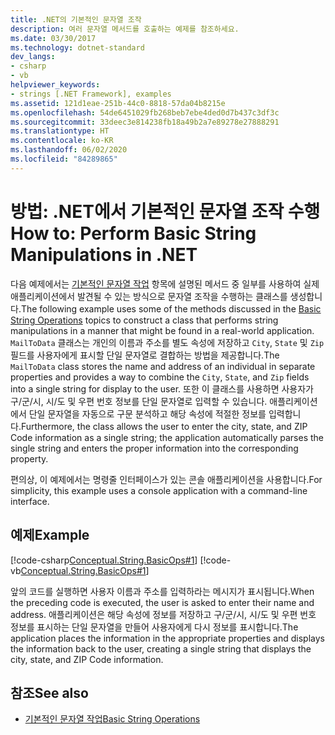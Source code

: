 ```yaml
---
title: .NET의 기본적인 문자열 조작
description: 여러 문자열 메서드를 호출하는 예제를 참조하세요.
ms.date: 03/30/2017
ms.technology: dotnet-standard
dev_langs:
- csharp
- vb
helpviewer_keywords:
- strings [.NET Framework], examples
ms.assetid: 121d1eae-251b-44c0-8818-57da04b8215e
ms.openlocfilehash: 54de6451029fb268beb7ebe4ded0d7b437c3df3c
ms.sourcegitcommit: 33deec3e814238fb18a49b2a7e89278e27888291
ms.translationtype: HT
ms.contentlocale: ko-KR
ms.lasthandoff: 06/02/2020
ms.locfileid: "84289865"
---
```

# <a name="how-to-perform-basic-string-manipulations-in-net"></a><span data-ttu-id="874fb-103">방법: .NET에서 기본적인 문자열 조작 수행</span><span class="sxs-lookup"><span data-stu-id="874fb-103">How to: Perform Basic String Manipulations in .NET</span></span>

<span data-ttu-id="874fb-104">다음 예제에서는 [기본적인 문자열 작업](basic-string-operations.md) 항목에 설명된 메서드 중 일부를 사용하여 실제 애플리케이션에서 발견될 수 있는 방식으로 문자열 조작을 수행하는 클래스를 생성합니다.</span><span class="sxs-lookup"><span data-stu-id="874fb-104">The following example uses some of the methods discussed in the [Basic String Operations](basic-string-operations.md) topics to construct a class that performs string manipulations in a manner that might be found in a real-world application.</span></span> <span data-ttu-id="874fb-105">`MailToData` 클래스는 개인의 이름과 주소를 별도 속성에 저장하고 `City`, `State` 및 `Zip` 필드를 사용자에게 표시할 단일 문자열로 결합하는 방법을 제공합니다.</span><span class="sxs-lookup"><span data-stu-id="874fb-105">The `MailToData` class stores the name and address of an individual in separate properties and provides a way to combine the `City`, `State`, and `Zip` fields into a single string for display to the user.</span></span> <span data-ttu-id="874fb-106">또한 이 클래스를 사용하면 사용자가 구/군/시, 시/도 및 우편 번호 정보를 단일 문자열로 입력할 수 있습니다. 애플리케이션에서 단일 문자열을 자동으로 구문 분석하고 해당 속성에 적절한 정보를 입력합니다.</span><span class="sxs-lookup"><span data-stu-id="874fb-106">Furthermore, the class allows the user to enter the city, state, and ZIP Code information as a single string; the application automatically parses the single string and enters the proper information into the corresponding property.</span></span>  
  
<span data-ttu-id="874fb-107">편의상, 이 예제에서는 명령줄 인터페이스가 있는 콘솔 애플리케이션을 사용합니다.</span><span class="sxs-lookup"><span data-stu-id="874fb-107">For simplicity, this example uses a console application with a command-line interface.</span></span>  
  
## <a name="example"></a><span data-ttu-id="874fb-108">예제</span><span class="sxs-lookup"><span data-stu-id="874fb-108">Example</span></span>  

[!code-csharp[Conceptual.String.BasicOps#1](../../../samples/snippets/csharp/VS_Snippets_CLR/conceptual.string.basicops/cs/basicops.cs#1)]
[!code-vb[Conceptual.String.BasicOps#1](../../../samples/snippets/visualbasic/VS_Snippets_CLR/conceptual.string.basicops/vb/basicops.vb#1)]  
  
<span data-ttu-id="874fb-109">앞의 코드를 실행하면 사용자 이름과 주소를 입력하라는 메시지가 표시됩니다.</span><span class="sxs-lookup"><span data-stu-id="874fb-109">When the preceding code is executed, the user is asked to enter their name and address.</span></span> <span data-ttu-id="874fb-110">애플리케이션은 해당 속성에 정보를 저장하고 구/군/시, 시/도 및 우편 번호 정보를 표시하는 단일 문자열을 만들어 사용자에게 다시 정보를 표시합니다.</span><span class="sxs-lookup"><span data-stu-id="874fb-110">The application places the information in the appropriate properties and displays the information back to the user, creating a single string that displays the city, state, and ZIP Code information.</span></span>  
  
## <a name="see-also"></a><span data-ttu-id="874fb-111">참조</span><span class="sxs-lookup"><span data-stu-id="874fb-111">See also</span></span>

- [<span data-ttu-id="874fb-112">기본적인 문자열 작업</span><span class="sxs-lookup"><span data-stu-id="874fb-112">Basic String Operations</span></span>](basic-string-operations.md)
